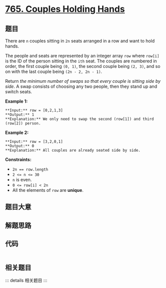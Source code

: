 # [765. Couples Holding Hands](https://leetcode.com/problems/couples-holding-hands)

## 题目

There are `n` couples sitting in `2n` seats arranged in a row and want to hold
hands.

The people and seats are represented by an integer array `row` where `row[i]`
is the ID of the person sitting in the `ith` seat. The couples are numbered in
order, the first couple being `(0, 1)`, the second couple being `(2, 3)`, and
so on with the last couple being `(2n - 2, 2n - 1)`.

Return _the minimum number of swaps so that every couple is sitting side by
side_. A swap consists of choosing any two people, then they stand up and
switch seats.



**Example 1:**

    
    
    **Input:** row = [0,2,1,3]
    **Output:** 1
    **Explanation:** We only need to swap the second (row[1]) and third (row[2]) person.
    

**Example 2:**

    
    
    **Input:** row = [3,2,0,1]
    **Output:** 0
    **Explanation:** All couples are already seated side by side.
    



**Constraints:**

  * `2n == row.length`
  * `2 <= n <= 30`
  * `n` is even.
  * `0 <= row[i] < 2n`
  * All the elements of `row` are **unique**.


## 题目大意

## 解题思路

## 代码

```javascript

```

## 相关题目

::: details 相关题目
:::
